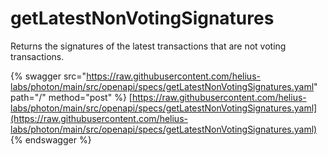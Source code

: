 # getLatestNonVotingSignatures

Returns the signatures of the latest transactions that are not voting transactions.

{% swagger src="https://raw.githubusercontent.com/helius-labs/photon/main/src/openapi/specs/getLatestNonVotingSignatures.yaml" path="/" method="post" %}
[https://raw.githubusercontent.com/helius-labs/photon/main/src/openapi/specs/getLatestNonVotingSignatures.yaml](https://raw.githubusercontent.com/helius-labs/photon/main/src/openapi/specs/getLatestNonVotingSignatures.yaml)
{% endswagger %}

